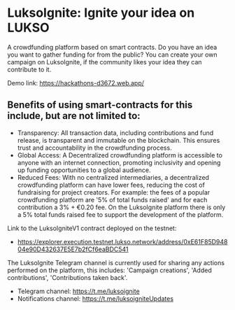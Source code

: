# LuksoIgnite: Ignite your idea on LUKSO

A crowdfunding platform based on smart contracts. Do you have an idea you want to gather funding for from the public? You can create your own campaign on LuksoIgnite, if the community likes your idea they can contribute to it.

Demo link: https://hackathons-d3672.web.app/

## Benefits of using smart-contracts for this include, but are not limited to:
- Transparency: All transaction data, including contributions and fund release, is transparent and immutable on the blockchain. This ensures trust and accountability in the crowdfunding process.
- Global Access: A Decentralized crowdfunding platform is accessible to anyone with an internet connection, promoting inclusivity and opening up funding opportunities to a global audience.
- Reduced Fees: With no centralized intermediaries, a decentralized crowdfunding platform can have lower fees, reducing the cost of fundraising for project creators. For example: the fees of a popular crowdfunding platform are '5% of total funds raised' and for each contribution a 3% + €0.20 fee. On the LuksoIgnite platform there is only a 5% total funds raised fee to support the development of the platform.

Link to the LuksoIgniteV1 contract deployed on the testnet:
- https://explorer.execution.testnet.lukso.network/address/0xE61F85D94804e90D432637E5E7b2fCf6eaBDC541

The LuksoIgnite Telegram channel is currently used for sharing any actions performed on the platform, this includes: 'Campaign creations', 'Added contributions', 'Contributions taken back'.
- Telegram channel: https://t.me/luksoignite
- Notifications channel: https://t.me/luksoigniteUpdates
